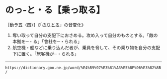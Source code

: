 # のっ‐と・る【乗っ取る】

［動ラ五（四）］《「[のりとる](https://dictionary.goo.ne.jp/word/%E4%B9%97%E3%82%8A%E5%8F%96%E3%82%8B/#jn-172603)」の音変化》

1.  奪い取って自分の支配下におさめる。攻め入って自分のものとする。「敵の本拠を─・る」「會社を─・られる」
2.  航空機・船などに乗り込んだ者が、乗員を脅して、その乗り物を自分の支配下に置く。「旅客機が─・られる」

---
`https://dictionary.goo.ne.jp/word/%E4%B9%97%E3%81%A3%E5%8F%96%E3%82%8B/`